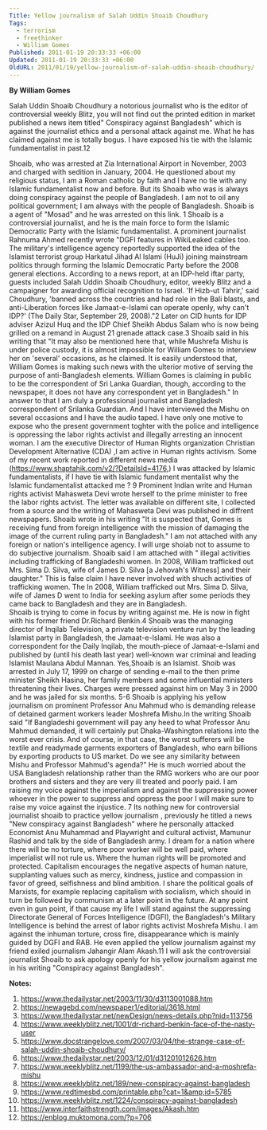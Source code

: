 ```yaml
---
Title: Yellow journalism of Salah Uddin Shoaib Choudhury
Tags:
  - terrorism
  - freethinker
  - William Gomes
Published: 2011-01-19 20:33:33 +06:00
Updated: 2011-01-19 20:33:33 +06:00
OldURL: 2011/01/19/yellow-journalism-of-salah-uddin-shoaib-choudhury/
---
```


<strong>By William Gomes</strong>

Salah Uddin Shoaib Choudhury a notorious journalist who is the editor of controversial  weekly Blitz, you will not find out the printed edition in market published a news item titled" Conspiracy against Bangladesh" which is against the journalist ethics and a personal attack against  me. What he has claimed against me is totally bogus. I have exposed his tie with the Islamic fundamentalist in past.12 

Shoaib, who was arrested at Zia International Airport in November, 2003 and charged with sedition in January, 2004. He questioned about my religious status, I am a Roman catholic by faith and I have no tie with any Islamic fundamentalist now and before. 
But its Shoaib who was is always doing conspiracy against the people of Bangladesh. I am not to oil any political government; I am always with the people of Bangladesh. Shoaib is a agent of "Mosad" and he was arrested on this link. 1
Shoaib is a controversial journalist, and he is the main force to form the Islamic Democratic Party with the Islamic fundamentalist. A prominent journalist Rahnuma Ahmed recently wrote "DGFI features in WikiLeaked cables too. The military's intelligence agency reportedly supported the idea of the Islamist terrorist group Harkatul Jihad Al Islami (HuJi) joining mainstream politics through forming the Islamic Democratic Party before the 2008 general elections. According to a news report, at an IDP-held iftar party, guests included Salah Uddin Shoaib Choudhury, editor, weekly Blitz and a campaigner for awarding official recognition to Israel. 'If Hizb-ut Tahrir,' said Choudhury, 'banned across the countries and had role in the Bali blasts, and anti-Liberation forces like Jamaat-e-Islami can operate openly, why can't IDP?' (The Daily Star, September 29, 2008)."2
Later on CID hunts for IDP adviser Azizul Huq and the IDP Chief Sheikh Abdus Salam who is now being grilled on a remand in August 21 grenade attack case.3
Shoaib said in his writing that "It may also be mentioned here that, while Mushrefa Mishu is under police custody, it is almost impossible for William Gomes to interview her on 'several' occasions, as he claimed. It is easily understood that, William Gomes is making such news with the ulterior motive of serving the purpose of anti-Bangladesh elements. William Gomes is claiming in public to be the correspondent of Sri Lanka Guardian, though, according to the newspaper, it does not have any correspondent yet in Bangladesh."
In answer to that I am duly a professional journalist and Bangladesh correspondent of Srilanka Guardian. And I have interviewed the Mishu on several occasions and I have the audio taped. I have only one motive to expose who the present government toghter with the police and intelligence is oppressing the labor rights activist and illegally arresting an innocent woman. I am the executive Director of Human Rights organization Christian Development Alternative (CDA) ,I am active in Human rights activism. Some of my recent work reported in different news media (https://www.shaptahik.com/v2/?DetailsId=4176,) 
 I was attacked by Islamic fundamentalists, if I have tie with Islamic fundament mentalist why the Islamic fundamentalist attacked me ? 9
Prominent Indian write and Human rights activist Mahasweta Devi wrote herself to the prime minister to free the labor rights actvist. The letter was available on different site, I collected from a source and the writing of Mahasweta Devi was published in diffrent newspapers. 
Shoaib wrote in his writing "It is suspected that, Gomes is receiving fund from foreign intelligence with the mission of damaging the image of the current ruling party in Bangladesh." I am not attached with any foreign or nation's intelligence agency. I will urge shoiab not to assume to do subjective journalism. 
Shoaib said I am attached with " illegal activities including trafficking of Bangladeshi women. In 2008, William trafficked out Mrs. Sima D. Silva, wife of James D. Silva [a Jehovah's Witness] and their daughter." This is false claim I have never involved with shuch activities of trafficking women. The In 2008, William trafficked out Mrs. Sima D. Silva, wife of James D went to India for seeking asylum after some periods they came back to Bangladesh and they are in Bangladesh.  
Shoaib is trying to come in focus by writing against me. He is now in fight with his former friend Dr.Richard Benkin.4
Shoaib was the managing director of Inqilab Television, a private television venture run by the leading Islamist party in Bangladesh, the Jamaat-e-Islami. He was also a correspondent for the Daily Inqilab, the mouth-piece of Jamaat-e-Islami and published by (until his death last year) well-known war criminal and leading Islamist Maulana Abdul Mannan. Yes,Shoaib is an Islamist.
Shoib was arrested in July 17, 1999 on charge of sending e-mail to the then prime minister Sheikh Hasina, her family members and some influential ministers threatening their lives. Charges were pressed against him on May 3 in 2000 and he was jailed for six months. 5-6
Shoaib is applying his yellow journalism on prominent Professor Anu Mahmud  who is demanding release of detained garment workers leader Moshrefa Mishu.In the writing Shoaib said "If Bangladeshi government will pay any heed to what Professor Anu Mahmud demanded, it will certainly put Dhaka-Washington relations into the worst ever crisis. And of course, in that case, the worst sufferers will be textile and readymade garments exporters of Bangladesh, who earn billions by exporting products to US market. Do we see any similarity between Mishu and Professor Mahmud's agenda?"
He is much worried about the USA Bangladesh relationship rather than the RMG workers who are our poor brothers and sisters and they are very ill treated and poorly paid. I am raising my voice against the imperialism and against the suppressing power whoever in the power to suppress and oppress the poor I will make sure to raise my voice against the injustice. 7 
Its nothing new for controversial journalist shoaib to practice yellow journalism , previously he titled a news "New conspiracy against Bangladesh" where he personally attacked Economist Anu Muhammad and Playwright and cultural activist, Mamunur Rashid  and talk by the side of Bangladesh army. 
I dream for a nation where there will be no torture, where poor worker will be well paid, where imperialist will not rule us. Where the human rights will be promoted and protected. 
Capitalism encourages the negative aspects of human nature, supplanting values such as mercy, kindness, justice and compassion in favor of greed, selfishness and blind ambition. I share the political goals of Marxists, for example replacing capitalism with socialism, which should in turn be followed by communism at a later point in the future. At any point even in gun point, if that cause my life I will stand against the suppressing Directorate General of Forces Intelligence (DGFI), the Bangladesh's Military Intelligence is behind the arrest of labor rights activist Moshrefa Mishu. I am against the inhuman torture, cross fire, disappearance which is mainly guided by DGFI and RAB. 
He even applied the yellow journalism against my friend exiled journalism Jahangir Alam Akash.11
I will ask the controversial journalist Shoaib to ask apology openly for his yellow journalism against me in his writing "Conspiracy against Bangladesh".
 

<strong>Notes:</strong>
1.	https://www.thedailystar.net/2003/11/30/d3113001088.htm
2.	https://newagebd.com/newspaper1/editorial/3618.html
3.	https://www.thedailystar.net/newDesign/news-details.php?nid=113756
4.	https://www.weeklyblitz.net/1001/dr-richard-benkin-face-of-the-nasty-user
5.	https://www.docstrangelove.com/2007/03/04/the-strange-case-of-salah-uddin-shoaib-choudhury/
6.	https://www.thedailystar.net/2003/12/01/d31201012626.htm
7.	https://www.weeklyblitz.net/1199/the-us-ambassador-and-a-moshrefa-mishu
8.	https://www.weeklyblitz.net/189/new-conspiracy-against-bangladesh
9.	https://www.redtimesbd.com/printable.php?cat=1&amp;id=5785
10.	https://www.weeklyblitz.net/1224/conspiracy-against-bangladesh
11.	https://www.interfaithstrength.com/images/Akash.htm
12.    https://enblog.muktomona.com/?p=706



